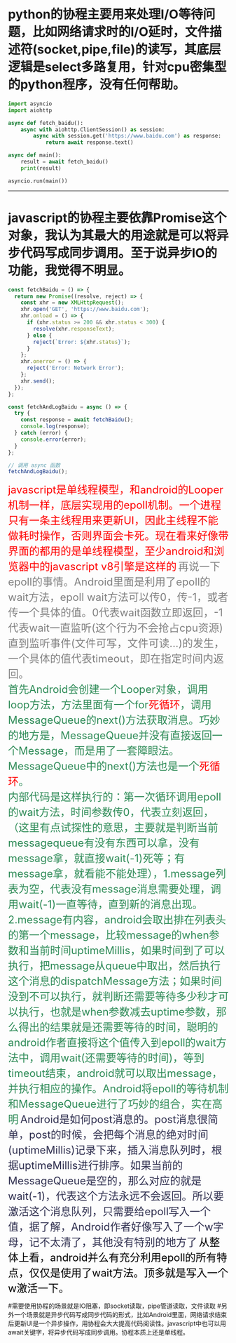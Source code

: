 # python的协程主要用来处理I/O等待问题，比如网络请求时的I/O延时，文件描述符(socket,pipe,file)的读写，其底层逻辑是select多路复用，针对cpu密集型的python程序，没有任何帮助。

```python
import asyncio
import aiohttp

async def fetch_baidu():
    async with aiohttp.ClientSession() as session:
        async with session.get('https://www.baidu.com') as response:
            return await response.text()

async def main():
    result = await fetch_baidu()
    print(result)

asyncio.run(main())
```
-----------------------------------------------------------


# javascript的协程主要依靠Promise这个对象，我认为其最大的用途就是可以将异步代码写成同步调用。至于说异步IO的功能，我觉得不明显。
```javascript
const fetchBaidu = () => {
  return new Promise((resolve, reject) => {
    const xhr = new XMLHttpRequest();
    xhr.open('GET', 'https://www.baidu.com');
    xhr.onload = () => {
      if (xhr.status >= 200 && xhr.status < 300) {
        resolve(xhr.responseText);
      } else {
        reject(`Error: ${xhr.status}`);
      }
    };
    xhr.onerror = () => {
      reject('Error: Network Error');
    };
    xhr.send();
  });
};

const fetchAndLogBaidu = async () => {
  try {
    const response = await fetchBaidu();
    console.log(response);
  } catch (error) {
    console.error(error);
  }
};

// 调用 async 函数
fetchAndLogBaidu();
```
<font color=red size=5> javascript是单线程模型，和android的Looper机制一样，底层实现用的epoll机制。一个进程只有一条主线程用来更新UI，因此主线程不能做耗时操作，否则界面会卡死。现在看来好像带界面的都用的是单线程模型，至少android和浏览器中的javascript v8引擎是这样的</font>
<font color=gray size=5>再说一下epoll的事情。Android里面是利用了epoll的wait方法，epoll wait方法可以传0，传-1，或者传一个具体的值。0代表wait函数立即返回，-1代表wait一直监听(这个行为不会抢占cpu资源)直到监听事件(文件可写，文件可读...)的发生，一个具体的值代表timeout，即在指定时间内返回。<br></font>
<font color=#2E8B57  size=5>首先Android会创建一个Looper对象，调用loop方法，方法里面有一个for<font color=red  size=5>死循环</font>，调用MessageQueue的next()方法获取消息。巧妙的地方是，MessageQueue并没有直接返回一个Message，而是用了一套障眼法。MessageQueue中的next()方法也是一个<font color=red  size=5>死循环</font>。<br>内部代码是这样执行的：第一次循环调用epoll的wait方法，时间参数传0，代表立刻返回，（这里有点试探性的意思，主要就是判断当前messagequeue有没有东西可以拿，没有message拿，就直接wait(-1)死等；有message拿，就看能不能处理），1.message列表为空，代表没有message消息需要处理，调用wait(-1)一直等待，直到新的消息出现。<br>2.message有内容，android会取出排在列表头的第一个message，比较message的when参数和当前时间uptimeMillis，如果时间到了可以执行，把message从queue中取出，然后执行这个消息的dispatchMessage方法；如果时间没到不可以执行，就判断还需要等待多少秒才可以执行，也就是when参数减去uptime参数，那么得出的结果就是还需要等待的时间，聪明的android作者直接将这个值传入到epoll的wait方法中，调用wait(还需要等待的时间)，等到timeout结束，android就可以取出message，并执行相应的操作。Android将epoll的等待机制和MessageQueue进行了巧妙的组合，实在高明</font>
<font color=#2F2F4F size=5>Android是如何post消息的。post消息很简单，post的时候，会把每个消息的绝对时间(uptimeMillis)记录下来，插入消息队列时，根据uptimeMillis进行排序。如果当前的MessageQueue是空的，那么对应的就是wait(-1)，代表这个方法永远不会返回。所以要激活这个消息队列，只需要给epoll写入一个值，据了解，Android作者好像写入了一个w字母，记不太清了，其他没有特别的地方了</font>
<font color=black size=5>从整体上看，android并么有充分利用epoll的所有特点，仅仅是使用了wait方法。顶多就是写入一个w激活一下。</font>


#需要使用协程的场景就是IO阻塞，即socket读取，pipe管道读取，文件读取
#另外一个场景就是异步代码写成同步代码的形式，比如Android里面，网络请求结束后更新UI是一个异步操作，用协程会大大提高代码阅读性。javascript中也可以用await关键字，将异步代码写成同步调用。协程本质上还是单线程。

